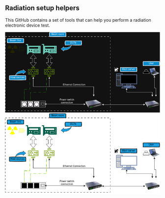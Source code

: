 ## Radiation setup helpers

This GitHub contains a set of tools that can help you perform a radiation electronic device test.


![RadHelper tools usage](https://github.com/radhelper/.github/blob/main/profile/radhelper_overview_dark.jpg#gh-dark-mode-only)
![RadHelper tools usage](https://github.com/radhelper/.github/blob/main/profile/radhelper_overview_light.jpg#gh-light-mode-only)
